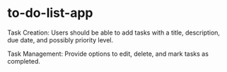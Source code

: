 # to-do-list-app

Task Creation:
Users should be able to add tasks with a title, description, due date, and possibly priority level.

Task Management:
Provide options to edit, delete, and mark tasks as completed.